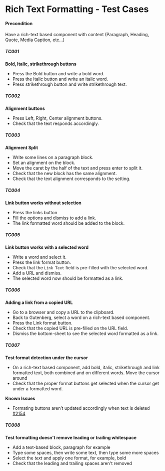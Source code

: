 
# Rich Text Formatting - Test Cases

#### **Precondition**

Have a rich-text based component with content (Paragraph, Heading, Quote, Media Caption, etc...)

##### TC001

**Bold, Italic, strikethrough buttons**

- Press the Bold button and write a bold word.
- Press the Italic button and write an italic word.
- Press strikethrough button and write strikethrough text.


##### TC002

**Alignment buttons**

- Press Left, Right, Center alignment buttons.
- Check that the text responds accordingly.


##### TC003

**Alignment Split**

- Write some lines on a paragraph block.
- Set an alignment on the block.
- Move the caret by the half of the text and press enter to split it.
- Check that the new block has the same alignment.
- Check that the text alignment corresponds to the setting.


##### TC004

**Link button works without selection**

- Press the links button 
- Fill the options and dismiss to add a link.
- The link formatted word should be added to the block.


##### TC005

**Link button works with a selected word**

- Write a word and select it.
- Press the link format button.
- Check that the `Link Text` field is pre-filled with the selected word.
- Add a URL and dismiss.
- The selected word now should be formatted as a link.


##### TC006

**Adding a link from a copied URL**

- Go to a browser and copy a URL to the clipboard.
- Back to Gutenberg, select a word on a rich-text based component.
- Press the Link format button.
- Check that the copied URL is pre-filled on the URL field.
- Dismiss the bottom-sheet to see the selected word formatted as a link.


##### TC007

**Test format detection under the cursor**

- On a rich-text based component, add bold, italic, strikethrough and link formatted text, both combined and on different words.
Move the cursor around
- Check that the proper format buttons get selected when the cursor get under a formatted word.


**Known Issues**
- Formating buttons aren’t updated accordingly when text is deleted [#2154](https://github.com/wordpress-mobile/gutenberg-mobile/issues/2154)

##### TC008

**Test formatting doesn't remove leading or trailing whitespace**

- Add a text-based block, paragraph for example
- Type some spaces, then write some text, then type some more spaces
- Select the _text_ and apply one format, for example, bold
- Check that the leading and trailing spaces aren't removed 
